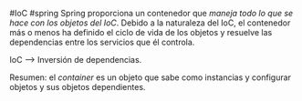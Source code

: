 #IoC #spring
Spring proporciona un contenedor que *maneja todo lo que se hace con los objetos del IoC*. Debido a la naturaleza del IoC, el contenedor más o menos ha definido el ciclo de vida de los objetos y resuelve las dependencias entre los servicios que él controla.

IoC --> Inversión de dependencias.

Resumen: el _container_ es un objeto que sabe como instancias y configurar objetos y sus objetos dependientes.
